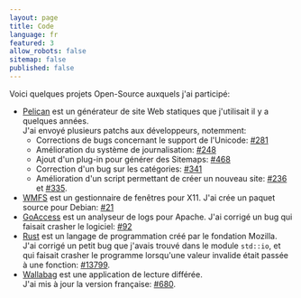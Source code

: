 ```yaml
---
layout: page
title: Code
language: fr
featured: 3
allow_robots: false
sitemap: false
published: false
---
```


Voici quelques projets Open-Source auxquels j'ai participé:

-   [Pelican](http://getpelican.com) est un générateur de site Web statiques
    que j'utilisait il y a quelques années.  
    J'ai envoyé plusieurs patchs aux développeurs, notemment:
    - Corrections de bugs concernant le support de l'Unicode: [#281][pelican-281]
    - Amélioration du système de journalisation: [#248][pelican-284]
    - Ajout d'un plug-in pour générer des Sitemaps: [#468][pelican-468]
    - Correction d'un bug sur les catégories: [#341][pelican-341]
    - Amélioration d'un script permettant de créer un nouveau site: [#236][pelican-236] et [#335][pelican-335].
-   [WMFS](http://wmfs.info) est un gestionnaire de fenêtres pour X11.
    J'ai crée un paquet source pour Debian: [#21][wmfs-21]
-   [GoAccess](https://github.com/allinurl/goaccess/) est un analyseur de logs pour Apache. 
    J'ai corrigé un bug qui faisait crasher le logiciel: [#92][goaccess-92]
-   [Rust](http://rust-lang.org) est un langage de programmation créé par le fondation Mozilla.  
    J'ai corrigé un petit bug que j'avais trouvé dans le module `std::io`, et qui faisait crasher le programme
    lorsqu'une valeur invalide était passée à une fonction: [#13799][rust-13799].
-   [Wallabag](http://wallabag.org) est une application de lecture différée.  
    J'ai mis à jour la version française: [#680][wallabag-680].


[pelican-281]:    https://github.com/getpelican/pelican/pull/281 "Patch for issue #271 (« Unicode issue in category name »)"
[pelican-284]:    https://github.com/getpelican/pelican/pull/284 "pelican/log.py simplified a bit"
[pelican-468]:    https://github.com/getpelican/pelican/pull/468 "New signal and new plugin"
[pelican-341]:    https://github.com/getpelican/pelican/pull/341 "Trailing slashes removed to avoid category bug"
[pelican-236]:    https://github.com/getpelican/pelican/pull/236 "Removed small errors in pelican-quickstart"
[pelican-335]:    https://github.com/getpelican/pelican/pull/335 "Quickstart templates"
[wmfs-21]:    https://github.com/xorg62/wmfs/pull/12 "Added a debian/ folder"
[goaccess-92]: https://github.com/allinurl/goaccess/pull/92 "Check if `geo_location_data` is not NULL before using it"
[rust-13799]: https://github.com/mozilla/rust/pull/13799  "Added missing values in std::io::standard_error()"
[wallabag-680]:   https://github.com/wallabag/wallabag/pull/680   "French translation update"   
